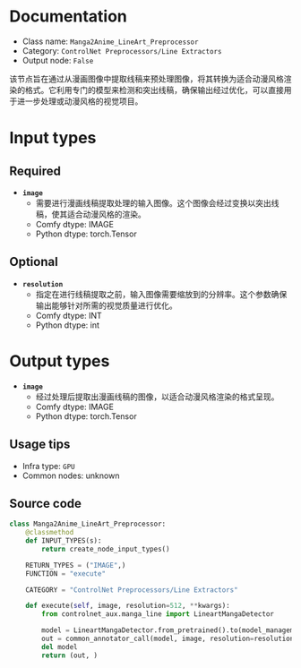 
# Documentation
- Class name: `Manga2Anime_LineArt_Preprocessor`
- Category: `ControlNet Preprocessors/Line Extractors`
- Output node: `False`

该节点旨在通过从漫画图像中提取线稿来预处理图像，将其转换为适合动漫风格渲染的格式。它利用专门的模型来检测和突出线稿，确保输出经过优化，可以直接用于进一步处理或动漫风格的视觉项目。

# Input types
## Required
- **`image`**
    - 需要进行漫画线稿提取处理的输入图像。这个图像会经过变换以突出线稿，使其适合动漫风格的渲染。
    - Comfy dtype: IMAGE
    - Python dtype: torch.Tensor
## Optional
- **`resolution`**
    - 指定在进行线稿提取之前，输入图像需要缩放到的分辨率。这个参数确保输出能够针对所需的视觉质量进行优化。
    - Comfy dtype: INT
    - Python dtype: int

# Output types
- **`image`**
    - 经过处理后提取出漫画线稿的图像，以适合动漫风格渲染的格式呈现。
    - Comfy dtype: IMAGE
    - Python dtype: torch.Tensor


## Usage tips
- Infra type: `GPU`
- Common nodes: unknown


## Source code
```python
class Manga2Anime_LineArt_Preprocessor:
    @classmethod
    def INPUT_TYPES(s):
        return create_node_input_types()

    RETURN_TYPES = ("IMAGE",)
    FUNCTION = "execute"

    CATEGORY = "ControlNet Preprocessors/Line Extractors"

    def execute(self, image, resolution=512, **kwargs):
        from controlnet_aux.manga_line import LineartMangaDetector

        model = LineartMangaDetector.from_pretrained().to(model_management.get_torch_device())
        out = common_annotator_call(model, image, resolution=resolution)
        del model
        return (out, )

```
